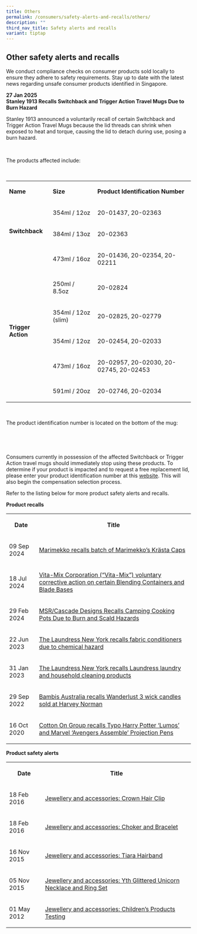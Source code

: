 ```yaml
---
title: Others
permalink: /consumers/safety-alerts-and-recalls/others/
description: ""
third_nav_title: Safety alerts and recalls
variant: tiptap
---
```

<h2>Other safety alerts and recalls</h2>
<p>We conduct compliance checks on consumer products sold locally to ensure
they adhere to safety requirements. Stay up to date with the latest news
regarding unsafe consumer products identified in Singapore.</p>
<p><strong>27 Jan 2025<br>Stanley 1913 Recalls Switchback and Trigger Action Travel Mugs Due to Burn Hazard</strong>
<br>
</p>
<p>Stanley 1913 announced a voluntarily recall of certain Switchback and
Trigger Action Travel Mugs because the lid threads can shrink when exposed
to heat and torque, causing the lid to detach during use, posing a burn
hazard.</p>
<p><strong>&nbsp;</strong>
</p>
<p>The products affected include:</p>
<p>&nbsp;</p>
<table style="minWidth: 75px">
<colgroup>
<col>
<col>
<col>
</colgroup>
<tbody>
<tr>
<td rowspan="1" colspan="1">
<p><strong>Name</strong>
</p>
</td>
<td rowspan="1" colspan="1">
<p><strong>Size</strong>
</p>
</td>
<td rowspan="1" colspan="1">
<p><strong>Product Identification Number</strong>
</p>
</td>
</tr>
<tr>
<td rowspan="3" colspan="1">
<p><strong>Switchback</strong>
</p>
<p>&nbsp;</p>
</td>
<td rowspan="1" colspan="1">
<p>354ml / 12oz</p>
</td>
<td rowspan="1" colspan="1">
<p>20-01437, 20-02363</p>
</td>
</tr>
<tr>
<td rowspan="1" colspan="1">
<p>384ml / 13oz</p>
</td>
<td rowspan="1" colspan="1">
<p>20-02363</p>
</td>
</tr>
<tr>
<td rowspan="1" colspan="1">
<p>473ml / 16oz</p>
</td>
<td rowspan="1" colspan="1">
<p>20-01436, 20-02354, 20-02211</p>
</td>
</tr>
<tr>
<td rowspan="5" colspan="1">
<p><strong>Trigger Action</strong>
</p>
<p><strong>&nbsp;</strong>
</p>
</td>
<td rowspan="1" colspan="1">
<p>250ml / 8.5oz</p>
</td>
<td rowspan="1" colspan="1">
<p>20-02824</p>
</td>
</tr>
<tr>
<td rowspan="1" colspan="1">
<p>354ml / 12oz (slim)</p>
</td>
<td rowspan="1" colspan="1">
<p>20-02825, 20-02779</p>
</td>
</tr>
<tr>
<td rowspan="1" colspan="1">
<p>354ml / 12oz</p>
</td>
<td rowspan="1" colspan="1">
<p>20-02454, 20-02033</p>
</td>
</tr>
<tr>
<td rowspan="1" colspan="1">
<p>473ml / 16oz</p>
</td>
<td rowspan="1" colspan="1">
<p>20-02957, 20-02030, 20-02745, 20-02453</p>
</td>
</tr>
<tr>
<td rowspan="1" colspan="1">
<p>591ml / 20oz</p>
</td>
<td rowspan="1" colspan="1">
<p>20-02746, 20-02034</p>
</td>
</tr>
</tbody>
</table>
<p><strong>&nbsp;</strong>
</p>
<p>The product identification number is located on the bottom of the mug:</p>
<p>&nbsp;</p>
<p></p>
<p>&nbsp;</p>
<p>Consumers currently in possession of the affected Switchback or Trigger
Action travel mugs should immediately stop using these products. To determine
if your product is impacted and to request a free replacement lid, please
enter your product identification number at this <a href="https://stanley1913tmrecallint.expertinquiry.com/?lang=en" rel="noopener noreferrer nofollow" target="_blank">website</a>.
This will also begin the compensation selection process.&nbsp;</p>
<p></p>
<p>Refer to the listing below for more product safety alerts and recalls.</p>
<p><strong>Product recalls</strong>
</p>
<table style="minWidth: 50px">
<colgroup>
<col>
<col>
</colgroup>
<tbody>
<tr>
<th rowspan="1" colspan="1">
<p>Date</p>
</th>
<th rowspan="1" colspan="1">
<p>Title</p>
</th>
</tr>
<tr>
<td rowspan="1" colspan="1">
<p>09 Sep 2024</p>
</td>
<td rowspan="1" colspan="1">
<p><a href="/files/product-safety-alerts-and-recalls/others/others-recall-2024-09-09-marimekko.pdf" rel="noopener nofollow" target="_blank">Marimekko recalls batch of Marimekko’s Krästa Caps</a>
</p>
</td>
</tr>
<tr>
<td rowspan="1" colspan="1">
<p>18 Jul 2024</p>
</td>
<td rowspan="1" colspan="1">
<p><a href="/files/product-safety-alerts-and-recalls/others/others-recall-2024-07-18-vitamix-blender.pdf" rel="noopener nofollow" target="_blank">Vita-Mix Corporation (“Vita-Mix”) voluntary corrective action on certain Blending Containers and Blade Bases</a>
</p>
</td>
</tr>
<tr>
<td rowspan="1" colspan="1">
<p>29 Feb 2024</p>
</td>
<td rowspan="1" colspan="1">
<p><a href="/files/product-safety-alerts-and-recalls/others/others_recall_2024_02_29_msr_camping_pot.pdf" rel="noopener nofollow" target="_blank">MSR/Cascade Designs Recalls Camping Cooking Pots Due to Burn and Scald Hazards</a>
</p>
</td>
</tr>
<tr>
<td rowspan="1" colspan="1">
<p>22 Jun 2023</p>
</td>
<td rowspan="1" colspan="1">
<p><a href="/files/product-safety-alerts-and-recalls/others/others-recall-2023-06-22-thelaundress_fabricconditioner.pdf" rel="noopener nofollow" target="_blank">The Laundress New York recalls fabric conditioners due to chemical hazard</a>
</p>
</td>
</tr>
<tr>
<td rowspan="1" colspan="1">
<p>31 Jan 2023</p>
</td>
<td rowspan="1" colspan="1">
<p><a href="/files/product-safety-alerts-and-recalls/others/others-recall-2023-01-31-the-laundress.pdf" rel="noopener nofollow" target="_blank">The Laundress New York recalls Laundress laundry and household cleaning products</a>
</p>
</td>
</tr>
<tr>
<td rowspan="1" colspan="1">
<p>29 Sep 2022</p>
</td>
<td rowspan="1" colspan="1">
<p><a href="/files/product-safety-alerts-and-recalls/others/others-recall-2022-09-29-bambis-australia-recalls-wanderlust-3-wick-candles.pdf" rel="noopener nofollow" target="_blank">Bambis Australia recalls Wanderlust 3 wick candles sold at Harvey Norman</a>
</p>
</td>
</tr>
<tr>
<td rowspan="1" colspan="1">
<p>16 Oct 2020</p>
</td>
<td rowspan="1" colspan="1">
<p><a href="/files/product-safety-alerts-and-recalls/others/others-recall-2020-10-16-cotton-on-group-recalls-typo-harry-potter-projection-pens.pdf" rel="noopener nofollow" target="_blank">Cotton On Group recalls Typo Harry Potter ‘Lumos’ and Marvel ‘Avengers Assemble’ Projection Pens</a>
</p>
</td>
</tr>
</tbody>
</table>
<p><strong>Product safety alerts</strong>
</p>
<table style="minWidth: 50px">
<colgroup>
<col>
<col>
</colgroup>
<tbody>
<tr>
<th rowspan="1" colspan="1">
<p>Date</p>
</th>
<th rowspan="1" colspan="1">
<p>Title</p>
</th>
</tr>
<tr>
<td rowspan="1" colspan="1">
<p>18 Feb 2016</p>
</td>
<td rowspan="1" colspan="1">
<p><a href="/files/product-safety-alerts-and-recalls/children-products/children-products-alert-2016-02-18-crown-hair-clip.pdf" rel="noopener noreferrer nofollow" target="_blank">Jewellery and accessories: Crown Hair Clip</a>
</p>
</td>
</tr>
<tr>
<td rowspan="1" colspan="1">
<p>18 Feb 2016</p>
</td>
<td rowspan="1" colspan="1">
<p><a href="/files/product-safety-alerts-and-recalls/children-products/children-products-alert-2016-02-18-choker-and-bracelet.pdf" rel="noopener noreferrer nofollow" target="_blank">Jewellery and accessories: Choker and Bracelet</a>
</p>
</td>
</tr>
<tr>
<td rowspan="1" colspan="1">
<p>16 Nov 2015</p>
</td>
<td rowspan="1" colspan="1">
<p><a href="/files/product-safety-alerts-and-recalls/children-products/children-products-alert-2015-11-16-tiara-hairband.pdf" rel="noopener noreferrer nofollow" target="_blank">Jewellery and accessories: Tiara Hairband</a>
</p>
</td>
</tr>
<tr>
<td rowspan="1" colspan="1">
<p>05 Nov 2015</p>
</td>
<td rowspan="1" colspan="1">
<p><a href="/files/product-safety-alerts-and-recalls/children-products/children-products-alert-2015-11-05-yth-glittered-unicorn-necklace-and-ring-set.pdf" rel="noopener noreferrer nofollow" target="_blank">Jewellery and accessories: Yth Glittered Unicorn Necklace and Ring Set</a>
</p>
</td>
</tr>
<tr>
<td rowspan="1" colspan="1">
<p>01 May 2012</p>
</td>
<td rowspan="1" colspan="1">
<p><a href="/files/product-safety-alerts-and-recalls/children-products/children-products-alert-2012-05-01-children-products-testing.pdf" rel="noopener noreferrer nofollow" target="_blank">Jewellery and accessories: Children’s Products Testing</a>
</p>
</td>
</tr>
</tbody>
</table>
<p></p>